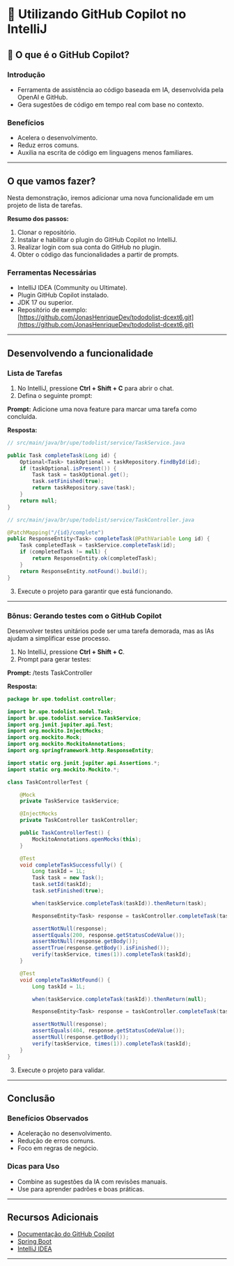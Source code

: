 
# 🚀 Utilizando GitHub Copilot no IntelliJ  

## 🤖 O que é o GitHub Copilot?  

### Introdução  

- Ferramenta de assistência ao código baseada em IA, desenvolvida pela OpenAI e GitHub.  
- Gera sugestões de código em tempo real com base no contexto.  

### Benefícios  

- Acelera o desenvolvimento.  
- Reduz erros comuns.  
- Auxilia na escrita de código em linguagens menos familiares.  

---  

## O que vamos fazer?  

Nesta demonstração, iremos adicionar uma nova funcionalidade em um projeto de lista de tarefas.  

**Resumo dos passos:**  

1. Clonar o repositório.  
2. Instalar e habilitar o plugin do GitHub Copilot no IntelliJ.  
3. Realizar login com sua conta do GitHub no plugin.  
4. Obter o código das funcionalidades a partir de prompts.  

### Ferramentas Necessárias  

- IntelliJ IDEA (Community ou Ultimate).  
- Plugin GitHub Copilot instalado.  
- JDK 17 ou superior.  
- Repositório de exemplo: [https://github.com/JonasHenriqueDev/tododolist-dcext6.git](https://github.com/JonasHenriqueDev/tododolist-dcext6.git)  

---  

## Desenvolvendo a funcionalidade  

### Lista de Tarefas  

1. No IntelliJ, pressione **Ctrl + Shift + C** para abrir o chat.  
2. Defina o seguinte prompt:  

**Prompt:** Adicione uma nova feature para marcar uma tarefa como concluída.  

**Resposta:**  

```java
// src/main/java/br/upe/todolist/service/TaskService.java  

public Task completeTask(Long id) {  
    Optional<Task> taskOptional = taskRepository.findById(id);  
    if (taskOptional.isPresent()) {  
        Task task = taskOptional.get();  
        task.setFinished(true);  
        return taskRepository.save(task);  
    }  
    return null;  
}
```

```java
// src/main/java/br/upe/todolist/service/TaskController.java  

@PatchMapping("/{id}/complete")  
public ResponseEntity<Task> completeTask(@PathVariable Long id) {  
    Task completedTask = taskService.completeTask(id);  
    if (completedTask != null) {  
        return ResponseEntity.ok(completedTask);  
    }  
    return ResponseEntity.notFound().build();  
}
```

3. Execute o projeto para garantir que está funcionando.  

---  

### Bônus: Gerando testes com o GitHub Copilot  

Desenvolver testes unitários pode ser uma tarefa demorada, mas as IAs ajudam a simplificar esse processo.  

1. No IntelliJ, pressione **Ctrl + Shift + C**.  
2. Prompt para gerar testes:  

**Prompt:** /tests TaskController  

**Resposta:**  

```java
package br.upe.todolist.controller;  

import br.upe.todolist.model.Task;  
import br.upe.todolist.service.TaskService;  
import org.junit.jupiter.api.Test;  
import org.mockito.InjectMocks;  
import org.mockito.Mock;  
import org.mockito.MockitoAnnotations;  
import org.springframework.http.ResponseEntity;  

import static org.junit.jupiter.api.Assertions.*;  
import static org.mockito.Mockito.*;  

class TaskControllerTest {  

    @Mock  
    private TaskService taskService;  

    @InjectMocks  
    private TaskController taskController;  

    public TaskControllerTest() {  
        MockitoAnnotations.openMocks(this);  
    }  

    @Test  
    void completeTaskSuccessfully() {  
        Long taskId = 1L;  
        Task task = new Task();  
        task.setId(taskId);  
        task.setFinished(true);  

        when(taskService.completeTask(taskId)).thenReturn(task);  

        ResponseEntity<Task> response = taskController.completeTask(taskId);  

        assertNotNull(response);  
        assertEquals(200, response.getStatusCodeValue());  
        assertNotNull(response.getBody());  
        assertTrue(response.getBody().isFinished());  
        verify(taskService, times(1)).completeTask(taskId);  
    }  

    @Test  
    void completeTaskNotFound() {  
        Long taskId = 1L;  

        when(taskService.completeTask(taskId)).thenReturn(null);  

        ResponseEntity<Task> response = taskController.completeTask(taskId);  

        assertNotNull(response);  
        assertEquals(404, response.getStatusCodeValue());  
        assertNull(response.getBody());  
        verify(taskService, times(1)).completeTask(taskId);  
    }  
}
```  

3. Execute o projeto para validar.  

---  

## Conclusão  

### Benefícios Observados  

- Aceleração no desenvolvimento.  
- Redução de erros comuns.  
- Foco em regras de negócio.  

### Dicas para Uso  

- Combine as sugestões da IA com revisões manuais.  
- Use para aprender padrões e boas práticas.  

---  

## Recursos Adicionais  

- [Documentação do GitHub Copilot](https://docs.github.com/en/copilot)  
- [Spring Boot](https://spring.io/projects/spring-boot)  
- [IntelliJ IDEA](https://www.jetbrains.com/idea/)  

---  
